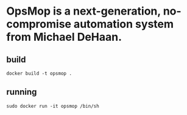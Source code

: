 # OpsMop is a next-generation, no-compromise automation system from Michael DeHaan.

## build

```
docker build -t opsmop .
```

## running

```
sudo docker run -it opsmop /bin/sh
```
